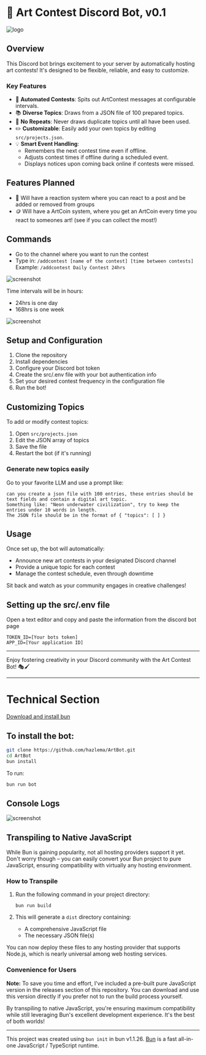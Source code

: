 # 🎨 Art Contest Discord Bot, v0.1
![logo](./assets/logo.png)

## Overview

This Discord bot brings excitement to your server by automatically hosting art contests! It's designed to be flexible, reliable, and easy to customize.

### Key Features

- 🚀 **Automated Contests**: Spits out ArtContest messages at configurable intervals.
- 📚 **Diverse Topics**: Draws from a JSON file of 100 prepared topics.
- 🔄 **No Repeats**: Never draws duplicate topics until all have been used.
- ✏️ **Customizable**: Easily add your own topics by editing `src/projects.json`.
- 💡 **Smart Event Handling**: 
  - Remembers the next contest time even if offline.
  - Adjusts contest times if offline during a scheduled event.
  - Displays notices upon coming back online if contests were missed.

## Features Planned

- 🙋 Will have a reaction system where you can react to a post and be added or removed from groups
- 🪙 Will have a ArtCoin system, where you get an ArtCoin every time you react to someones art!  (see if you can collect the most!)

## Commands

- Go to the channel where you want to run the contest
- Type in: `/addcontest [name of the contest] [time between contests]`
Example: `/addcontest Daily Contest 24hrs`

![screenshot](./assets/eventadded.png)

Time intervals will be in hours:
- 24hrs is one day
- 168hrs is one week

![screenshot](./assets/samplepost.png)

## Setup and Configuration

1. Clone the repository
2. Install dependencies
3. Configure your Discord bot token
4. Create the src/.env file with your bot authentication info
5. Set your desired contest frequency in the configuration file
6. Run the bot!

## Customizing Topics

To add or modify contest topics:

1. Open `src/projects.json`
2. Edit the JSON array of topics
3. Save the file
4. Restart the bot (if it's running)

### Generate new topics easily

Go to your favorite LLM and use a prompt like:
```
can you create a json file with 100 entries, these entries should be text fields and contain a digital art topic.  
Something like: "Neon underwater civilization", try to keep the entries under 10 words in length. 
The JSON file should be in the format of { "topics": [ ] }
```

## Usage

Once set up, the bot will automatically:

- Announce new art contests in your designated Discord channel
- Provide a unique topic for each contest
- Manage the contest schedule, even through downtime

Sit back and watch as your community engages in creative challenges!

## Setting up the src/.env file

Open a text editor and copy and paste the information from the discord bot page
```
TOKEN_ID=[Your bots token]
APP_ID=[Your application ID]
```

---

Enjoy fostering creativity in your Discord community with the Art Contest Bot! 🎭🖌️

---

# Technical Section

[Download and install bun](https://bun.sh)

## To install the bot:

```bash
git clone https://github.com/hazlema/ArtBot.git
cd ArtBot
bun install
```

To run:

```bash
bun run bot
```

## Console Logs
![screenshot](./assets/logs.png)

## Transpiling to Native JavaScript

While Bun is gaining popularity, not all hosting providers support it yet. Don't worry though – you can easily convert your Bun project to pure JavaScript, ensuring compatibility with virtually any hosting environment.

### How to Transpile

1. Run the following command in your project directory:

   ```
   bun run build
   ```

2. This will generate a `dist` directory containing:
   - A comprehensive JavaScript file
   - The necessary JSON file(s)

You can now deploy these files to any hosting provider that supports Node.js, which is nearly universal among web hosting services.

### Convenience for Users

**Note:** To save you time and effort, I've included a pre-built pure JavaScript version in the releases section of this repository. You can download and use this version directly if you prefer not to run the build process yourself.

By transpiling to native JavaScript, you're ensuring maximum compatibility while still leveraging Bun's excellent development experience. It's the best of both worlds!

---

This project was created using `bun init` in bun v1.1.26. [Bun](https://bun.sh) is a fast all-in-one JavaScript / TypeScript runtime.
